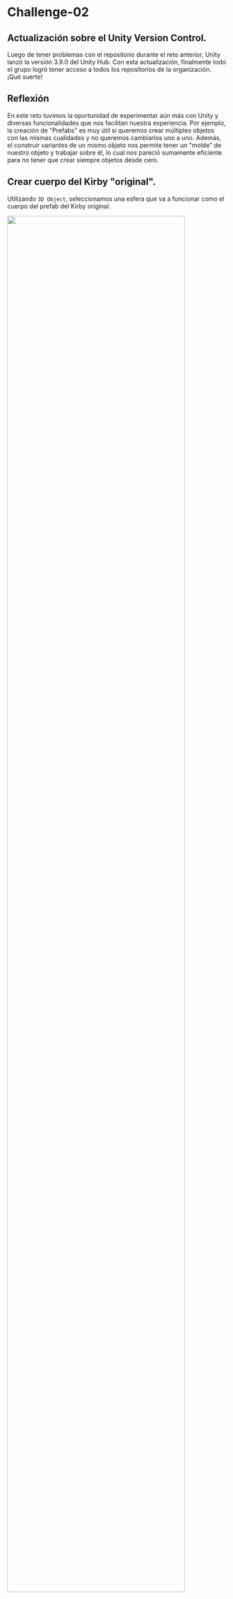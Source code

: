 # Challenge-02

<h2>Actualización sobre el Unity Version Control.</h2>
<p>Luego de tener problemas con el repositorio durante el reto anterior, Unity lanzó la versión 3.9.0 del Unity Hub. Con esta actualización, finalmente todo el grupo logró tener acceso a todos los repositorios de la organización. ¡Qué suerte!</p>

<h2>Reflexión</h2>

<p>En este reto tuvimos la oportunidad de experimentar aún más con Unity y diversas funcionalidades que nos facilitan nuestra experiencia. Por ejemplo, la creación de "Prefabs" es muy útil si queremos crear múltiples objetos con las mismas cualidades y no queremos cambiarlos uno a uno. Además, el construir variantes de un mismo objeto nos permite tener un "molde" de nuestro objeto y trabajar sobre él, lo cual nos pareció sumamente eficiente para no tener que crear siempre objetos desde cero.</p>


<h2>Crear cuerpo del Kirby "original".</h2>
<p> Utilizando <code>3D Object</code>, seleccionamos una esfera que va a funcionar como el cuerpo del prefab del Kirby original.</p>

<image
  src="KirbyTerrain/CreateKirby1.png"
  width = 90%
  height = 90%>

<h2>Creamos la carpeta llamada <code>Prefabs</code>.</h2>
<p>En el área de <code>Project</code> creamos una carpeta que tendrá todos los prefabs. La creación de este folder es principalmente para organización y evitar confusiones</p>

<image
  src="KirbyTerrain/folder.png"
  width = 90%
  height = 90%>

<h2>Mover "cuerpo" del Kirby original al folder de Prefabs</h2>
<p> Movemos (usando "drag and drop") el "cuerpo" del Kirby original creado en el primer paso hacia dentro del folder<code>Prefabs</code> para que se puedan hacer cambios al prefab.</p>

<image
  src="KirbyTerrain/PrefabOriginal.png"
  width = 90%
  height = 90%>

<h2>Agrandar cuerpo del Kirby</h2>
<p>Agrandamos el cuerpo del Kirby para que vaya tomando la forma que queremos. Para agrandarlo podemos utilizar tanto las herramientas de <Code>Scale</Code> a la derecha de la pantalla o seleccionar la opción pertinente en el módulo de opciones que aparece en la pantalla de <code>Scene</code>.</p>

<image
  src="KirbyTerrain/AgrandarKirby.png"
  width = 90%
  height = 90%>

<h2>Creando ojos del Kirby</h2>
<p>Utilizando <code>3D Object</code> elegimos una cápsula y ajustamos su tamaño y su inclinación para representar los ojos. Los ajustes al tamaño e inclinación y posición se hacen seleccionando el objeto en el área de <code>Inspector</code>. Primero se obtuvo una primera versión del ojo y luego, dando clic derecho y <code>Duplicate</code>, se duplicó esa versión y se acomodó en el área que hacía falta. </p>

<image
  src="KirbyTerrain/CreateEye1.png"
  width = 90%
  height = 90%>

<h2>Creando brazos del Kirby</h2>
<p> Con la misma estrategia de los ojos, creamos los brazos. Fuimos modificando su tamaño para que fueran aproximadamente proporcionales al cuerpo. Primero se obtuvo una primera versión del brazo y luego, dando clic derecho y <code>Duplicate</code>, se duplicó esa versión y se acomodó en el área que hacía falta. </p>

<image
  src="KirbyTerrain/Brazo1y2.png"
  width = 90%
  height = 90%>

<h2> Creando pierna del Kirby</h2>
<p> De la misma manera que se crearon los ojos y los brazos, creamos las piernas utilizando un <code>3D Object</code>. Elegimos una cápsula y ajustamos su inclinación, posición y tamaño. Primero se obtuvo una primera versión de la pierna y luego, dando clic derecho y <code>Duplicate</code>, se duplicó esa versión y se acomodó en el área que hacía falta. </p>

<image
  src="KirbyTerrain/AlargandoYRotandoPierna.png"
  width = 90%
  height = 90%>

<h2> Creando pómulos</h2>
<p> Quisimos resaltar un detalle pequeño del Kirby en sus pómulos. Para eso creamos un <code>3D Object</code> esférico y lo acomodamos tal que sobresaliera un poco e hiciera el efecto de "enrojecimiento" del Kirby. Primero se obtuvo una primera versión del pómulo y luego, dando clic derecho y <code>Duplicate</code>, se duplicó esa versión y se acomodó en el área que hacía falta.</p>

<image
  src="KirbyTerrain/pomulo1.png"
  width = 90%
  height = 90%>

<h2>Versión final de Kirby original</h2>

<image
  src="KirbyTerrain/kirbyOriginal.png"
  width = 90%
  height = 90%>

<h2> Añadir componente de <code>Rigid Body</code></h2>
<p> Como pretendemos que en el resultado final de nuestro trabajo los Kirbies estén parados en un terreno siendo afectados por la gravedad, le añadimos un componente de <code>Rigid Body</code> para que también les afecte la gravedad. Rigid Body se obtiene luego de presionar <code>Add Component -> Physics -> Rigid Body</code>. También nos aseguramos de que la opción de <code>Use Gravity</code> esté activada.</p>

<image
  src="KirbyTerrain/addComponent.png"
  width = 90%
  height = 90%>

<h2> Video de ejemplo del componente Rigid Body</h2>
<p>Este es un <a href="https://youtu.be/XNS3pLBN0Tw?si=hKymJbaHU2NctdxO"> video ejemplar</a> de la utilidad del componente Rigid Body. Sin este componenete simplemente el Kirby estuviera en el aire sin moverse/caerse.</p>

<h2>Creando variantes de los prefabs</h2>

<p>Seleccionando el prefab <code>KirbyOriginal</code>, hacemos clic derecho y nos dirigimos hacia <code>Create -> Prefab Variant</code> para crear una copia independiente o <bold>variante</bold> del Kirby que ya habíamos creado. Esta variante está derivada del Kirby original, pero se puede modificar sin alterar la base. Utilizando variantes, podemos crear diferentes Kirbies con diferentes poses, disfrazes y objetos. Ahora creamos dos variantes: un <code>KirbyStaff</code> para el Kirby que tendrá un bastón y un <code>KirbySpear</code> para el Kirby que tendrá una lanza.</p>

<image
  src="StaffSpear/04-Variant.png"
  width = 90%
  height = 90%>

<h2>Creando primera variante: Staff Kirby</h2>
<p>Para nuestra primera variante, queremos darle un bastón al Kirby.</p>

<image
  src="StaffSpear/example_staff.jpg"
  width = 90%
  height = 90%>

<p>Realizando dos clics en el nuevo <code>KirbyStaff</code> para poder editarlo, primero creamos una jerarquía para el bastón. Hacemos esto dirigiéndonos a <code>GameObject -> Create Empty</code>. Evidentemente, esto creará un objeto vacío. Sin embargo, esto se nos hace útil para sostener todas las partes del bastón como un solo objeto bajo la misma jerarquía. A este objeto vacío simplemente lo llamamos <code>Staff</code>. Luego, bajo este objeto, nos dirigimos a <code>GameObject -> 3D Object -> Cylinder</code> para crear el bastón. Al cilindro se le aplican transformaciones y sus parámetros se observan en la siguiente imagen.</p>

<image
  src="StaffSpear/01-Staff1.png"
  width = 90%
  height = 90%>

<p>Luego, creamos dos esferas para los bordes del bastón bajo la jerarquía de <code>Staff</code>. Se ubican sus parámetros tales como se observan:</p>

<image
  src="StaffSpear/02-Staff2.png"
  width = 90%
  height = 90%>

<image
  src="StaffSpear/03-Staff3.png"
  width = 90%
  height = 90%>

<p>Ahora queremos crear el sombrero del Staff Kirby. Para esto, creamos otro cilindro y le aplicamos las transformaciones como se muestran en la siguiente imagen.</p>

<image
  src="StaffSpear/07-StaffHat1.png"
  width = 90%
  height = 90%>

<p>Añadimos el cilindro a otro objeto <code>Empty</code> y lo llamamos <code>Hat</code>. Luego, creamos otro cilindro y le modificamos sus atributos para simular la gema en el frente del sombrero.</p> 

<image
  src="StaffSpear/08-StaffHat2.png"
  width = 90%
  height = 90%>

<image
  src="StaffSpear/09-StaffHat3.png"
  width = 90%
  height = 90%>

<h2>Creando segunda variante: Spear Kirby</h2>

<image
  src="StaffSpear/example_spear.jpg"
  width = 90%
  height = 90%>

<p>De la misma forma que para el Staff Kirby, abrimos la variante derivada del Kirby original y creamos un <code>Empty</code> para la jerarquía del <code>Spear</code>. Similarmente, creamos un cilindro para actuar como nuestra lanza. Sus atributos se muestran en la siguiente imagen:</p>

<image
  src="StaffSpear/05-Spear1.png"
  width = 90%
  height = 90%>

<p>Ya que en Unity no tenemos una forma sencilla de crear conos por el momento, creamos un cubo y lo escalamos, rotamos y trasladamos de una manera específica para que pudiese simular la punta de la lanza con la mayor presición (y eficiencia) posible por nuestro equipo. Sus atributos se pueden observar a continuación.</p>

<image
  src="StaffSpear/06-Spear2.png"
  width = 90%
  height = 90%>

<p>Ahora creamos la banda del Spear Kirby usando una técnica similar a la que utilizamos para la punta de la lanza. Transformando un nuevo cubo cuidadosamente, la simulamos con los siguientes atributos:</p>

<image
  src="StaffSpear/10-SpearHat1.png"
  width = 90%
  height = 90%>

<image
  src="StaffSpear/11-SpearHat2.png"
  width = 90%
  height = 90%>

<h2>Añadiendo poses a las dos variantes de Kirby</h2>

<p>El toque final para las variantes fue cambiar sus poses para que tuviesen más personalidad tal como el verdadero personaje de Kirby. El proceso fue cuestión de simplemente modificar las partes individuales del prefab, transformándolas como fuese necesario. En las siguientes imágenes se puede observar cómo se modificaron las partes del <code>KirbyStaff</code> para crear su pose.</p>

<image
  src="StaffSpear/12-StaffPose1.png"
  width = 90%
  height = 90%>

<image
  src="StaffSpear/13-StaffPose2.png"
  width = 90%
  height = 90%>

<image
  src="StaffSpear/14-StaffPose3.png"
  width = 90%
  height = 90%>

<image
  src="StaffSpear/15-StaffPose4.png"
  width = 90%
  height = 90%>

<image
  src="StaffSpear/16-StaffPose5.png"
  width = 90%
  height = 90%>

<p>Ahora, hacemos lo mismo para el <code>KirbySpear</code>...</p>

<image
  src="StaffSpear/17-SpearPose1.png"
  width = 90%
  height = 90%>

<image
  src="StaffSpear/18-SpearPose2.png"
  width = 90%
  height = 90%>

<image
  src="StaffSpear/19-SpearPose3.png"
  width = 90%
  height = 90%>

<h2>Creando tercera variante: Magic Kirby</h2>
<p>Comenzaremos a crear nuestro sombrero de copa para Kirby. Primero, crearemos una base utilizando <code>GameObject -> 3D Object -> Cylinder</code> con una escala modificada a <code>x = 1.6, y = 0.01, z = 1.6</code>. Enterraremos esta base en la cabeza de nuestro Kirby, así dejando un espacio de su cabeza saliendo fuera de la base:</p>
<image
  src="Magic+Spider Kirby/magic1.png"
  width = 90%
  height = 90%>

<p>Luego, crearemos la copa de nuestro sombrero usando <code>GameObject -> 3D Object -> Cylinder</code> con escala <code>x = 0.7, y = 0.4, z = 0.7</code> y se coloca en el centro de la base donde pueda tapar por completo la cabeza de Kirby y conecte perfectamente con el sombrero:</p>
<image
  src="Magic+Spider Kirby/magic2.png"
  width = 90%
  height = 90%>

<p>Después, creamos la "cinta" de nuestro sombrero que decora la copa utilizando <code>GameObject -> 3D Object -> Cylinder</code> con escala <code>x = 0.729, y = 0.03117363, z = 0.792</code>. Parecido a sus antecedentes, esta cinta se pondrá entremedio de la copa y se empujará hasta tocar la base:</p>
<image
  src="Magic+Spider Kirby/magic3.png"
  width = 90%
  height = 90%>

<p>Ahora a su arma principal: la carta mágica. Se creará usando <code>GameObject -> 3D Object -> Cube</code> con una escala modificada a <code>x = 0.003, y = 0.25, z = 0.15</code>:</p>
<image
  src="Magic+Spider Kirby/magic5.png"
  width = 90%
  height = 90%>

<p>Para terminar con esta variante, vamos a duplicar esta carta para que parezcan tres cartas mágicas saliendo de las manos de Kirby y sus oponentes lo tomen más enserio. <code>Right Click 'Cube' -> Duplicate (x2)</code> Separen las cartas duplicadas y arréglenlas alfrente de la mano de Kirby, para que parezcan recién tiradas:</p>
<image
  src="Magic+Spider Kirby/magic4.png"
  width = 90%
  height = 90%>

<h2>Creando cuarta variante: Spider Kirby</h2>
<p>Primero, crearemos la base del bombin para este Kirby usando <code>GameObject -> 3D Object -> Capsule</code>con parámetros <code>x = 1, y = 0.06793462, z = 1</code>. Parecido a Magic Kirby, esta base se pondrá en la cabeza de Kirby, dejando que su cabeza traspase la base:</p>
<image
  src="Magic+Spider Kirby/spider1.png"
  width = 90%
  height = 90%>

<p>Luego, crearemos el centro del bombin usando <code>GameObject -> 3D Object -> Capsule</code> con la escala <code>x = 0.75, y = 0.4, z = 0.75</code>. Este se pondrá en el centro de la base sobre la cabeza de Kirby, cubriendo su cabeza y terminando el Bombin simple:</p>
<image
  src="Magic+Spider Kirby/spider2.png"
  width = 90%
  height = 90%>

<p>Después, crearemos las gemas que utilizaron para simular ojos de araña en el sombrero de Kirby. Para esta fase, crearemos tres gemas de tamaños distintos ya que serían tres gemas por cada lado (3 gemas derechas, 3 gemas izquierdas). Para esto, utilizaremos <code>GameObject -> 3D Object -> Capsule</code> para crear la gema inicial, esta con dimensiones <code>x = 0.07387 y = 0.06455, z = 0.06779</code>. Ahora, seleccionaremos esta gema creada y hacemos 2 copias más <code>Right Click "Capsule" -> Duplicate (x2)</code> y las configuramos en <code>x = 0.07387, y = 0.07103, z = 0.08296</code> y <code>x = 0.07387, y = 0.08987, z = 0.09553</code>. Con estas dos copias que llamaremos Gema Mediana y Gema Larga, ahora crearemos 3 copias más, una para cada gema (Larga, Mediana y Pequeña) y las pondremos en un estilo tipo reflejo de espejo en el centro del bombin, así simulando ojos de una araña:</p>
<image
  src="Magic+Spider Kirby/spider3.png"
  width = 90%
  height = 90%>

<p>Por último, crearemos unos "pedipalpos" para el fondo de la base del bombin utilizando la gema pequeña que creamos para simular los ojos de una araña. <code>Right Click "Capsule" (Cualquiera de las dos gemas pequeñas) -> Duplicate (x2)</code> y las movemos hacia el fondo del bombin justo en la frente de Kirby pero en lados opuestos:</p>
<image
  src="Magic+Spider Kirby/spider4.png"
  width = 90%
  height = 90%>

<h2>Versiones finales de nuestras variantes</h2>

<image
  src="StaffSpear/20-FinalStaff.png"
  width = 90%
  height = 90%>

<image
  src="StaffSpear/21-FinalSpear.png"
  width = 90%
  height = 90%>
  
<image
  src="Magic+Spider Kirby/magic6.png"
  width = 90%
  height = 90%>
  
<image
  src="Magic+Spider Kirby/spider5.png"
  width = 90%
  height = 90%>

<h2> Crear el terreno</h2>
<p> Similar a cuando elegimos un <code>3D Object</code> regular, creamos un terreno.</p>

<image
  src="KirbyTerrain/CreateTerrain.png"
  width = 90%
  height = 90%>

<h2> Ajustando las dimensiones y resolución del terreno a las especificadas en las instrucciones</h2>
<image
  src="KirbyTerrain/sizeTerrain.png"
  width = 90%
  height = 90%>
<image
  src="KirbyTerrain/heightMapRes.png"
  width = 50%
  height = 50%>

<h2> Elevando terreno</h2>
<p> Aunque ya pudiéramos empezar a hacer montañas, hay que destacar que para poder realizar hoyos necesitamos elevar el terreno un poco. </p>

<image
  src="KirbyTerrain/ambientar.png"
  width = 90%
  height = 90%>

<h2>Referencia para el terreno</h2>
<p> Esta es una foto de referencia para replicar el relieve de nuestro terreno. La foto fue tomada de <a href="https://tangrams.github.io/heightmapper/#9.90833/18.2959/-66.1836"> aquí</a>. </p>
<image
  src="KirbyTerrain/elegido.png"
  width = 90%
  height = 90%>

<h2> Preparamos las herramientas para poder comenzar a hacer montañas</h2>
<p> Debemos seleccionar <Code>Raise or Lower Terrain</Code> y, posteriormente, la forma de la brocha que queremos utilizar para hacer las montañas. Para implementar las montañas hacemos clic de manera que el terreno vaya creando abultaciones que parezcan montañas. Si necesitamos que alguna parte de nuestro terreno se hunda creando hoyos, lo podemos obtener con <Code>Shift + Click</Code>.</p>
<image
  src="KirbyTerrain/montanas.png"
  width = 90%
  height = 90%>

<h2>Hacemos las montañas de manera que replique el terreno escogido</h2>

<image
  src="KirbyTerrain/montanas2.png"
  width = 90%
  height = 90%>

<h2> Colonizando el terreno</h2>

<p>Una vez todas nuestras variantes estén hechas, si entramos a la carpeta de Prefabs, debe verse similar a esta foto.</p>

<image
  src="KirbyTerrain2/Variantes.png"
  width = 90%
  height = 90%>

<p>Para comenzar a instanciar las variantes, seleccionamos una a una cada variante y la deslizamos hacia el terreno o hacia el área de <code>Hierarchy</code>. Note que una instancia se identifica con el cuadrado circulado en la foto. Una vez las instancias ya se encuentran en el área de <code>Hierarchy</code>, lo que resta es ubicarlas en el terreno utilizando la herramienta <code>Position</code> a nuestro gusto.</p>

<image
  src="VariantesInstanciadas.png"
  width = 90%
  height = 90%>

<h2>Foto de instancia de Kirby Original dentro del terreno que ha sido colonizado</h2>

<image
  src="KirbyTerrain2/Original.png"
  width = 90%
  height = 90%>

<h2>Foto de instancia de variante Magic Kirby dentro del terreno que ha sido colonizado</h2>

<image
  src="KirbyTerrain2/Magic.png"
  width = 90%
  height = 90%>

<h2>Foto de instancia de variante Spear Kirby dentro del terreno que ha sido colonizado</h2>

<image
  src="KirbyTerrain2/Spear.png"
  width = 90%
  height = 90%>

<h2>Foto de instancia de variante Spider Kirby dentro del terreno que ha sido colonizado</h2>

<image
  src="KirbyTerrain2/Spider.png"
  width = 90%
  height = 90%>

<h2>Foto de instancia de variante Staff Kirby dentro del terreno que ha sido colonizado</h2>

<image
  src="KirbyTerrain2/Staff.png"
  width = 90%
  height = 90%>  

<h2>Historia de Kirby de Gabriel Romero</h2>

<p> Recuerdo un poco la primera vez que vi a Kirby y supe quién era. Estaba en el cuarto de mi hermana, molestándola seguramente. La vi jugando algo que me pareció un poco extraño pues no lo había visto antes, o al menos no recordaba. Me quedé allí al lado de mi hermana, viendo cómo se movía el Kirby y como mi hermana jugaba. Me pareció muy curioso el juego y, a partir de ese día, siempre quería jugarlo. El único problema es que, como buen hermano menor, nunca me dejaban. Mi hermana nunca me dejaba jugar y, por mucho que insistiera, siempre me decía que no. Supongo que es normal en una relación de hermanos de distinta edad, donde yo quería hacer lo que ella hacía, pero nunca me dejaba. En conclusión, recuerdo más a Kirby por lo que veía jugar más que por lo que jugué.</p>

<h2>Historia de Kirby de Yadiel Mercado</h2>

<p>Recuerdo el tiempo en que logré jugar mi instalación favorita de nuestro héroe del día, Kirby. Kirby: Triple Deluxe para el Nintendo 3DS fue una obra maestra que pienso que muchos no le dieron la oportunidad que se merece. Desde principio a fin el juego con un escenario hermoso, música asombrosa y muchísimos personajes del universo de Kirby antes vistos y nuevos. Mi anécdota favorita de este juego es ya que fue un juego prestado por una amistad de intermedia, al llegar a un nivel dentro del circo que al parecer le dio mucha dificultad a mi amigo, este empezó a reirse maniáticamente. Al yo pasar este nivel personalmente, entendí por qué su risa era tan maniática y hasta el sol de hoy ese nivel nos aterroriza, con sus mecánicas confusas y música burlante.</p>

<h2>Historia de Kirby de Sebastián Ramírez</h2>

<p>A pesar de ser un gran fanático de los juegos de Nintendo, realmente no he tenido mucha experiencia con los juegos de Kirby. Mi mayor experiencia con Kirby en los videojuegos ha sido con la campaña de World of Light en Super Smash Bros. Ultimate. Sin embargo, tengo varios recuerdos buenos y algunos chistosos con el personaje, porque ha sido popular entre mis grupos de amigos. Entre esos buenos recuerdos está el día que un amigo decidió regalarme un "beanie" de color rosa con la cara de Kirby en su frente. Aunque fue sencillo, fue un detalle dulce de su parte, especialmente considerando que no era ninguna ocasión especial; simplemente un día normal de verano. Quizás veré si algún día de estos encuentro el beanie y me lo pongo otra vez...</p>
